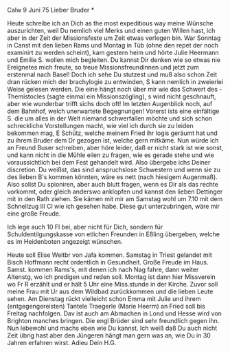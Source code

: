  Calw 9 Juni 75
Lieber Bruder <Frohnmeyer>*

Heute schreibe ich an Dich as the most expeditious way meine Wünsche auszurichten, weil Du nemlich viel Merks und einen guten Willen hast, ich aber in der Zeit der Missionsfeste um Zeit etwas verlegen bin. War Sonntag in Canst mit den lieben Rams und Montag in Tüb (ohne den repet der noch examinirt zu werden scheint), kam gestern heim und hörte Julie Heermann und Emilie S. wollen mich begleiten. Du kannst Dir denken wie so etwas nie Ereignetes mich freute, so treue Missionsfreundinnen und jetzt zum erstenmal nach Basel! Doch ich sehe Du stutzest und muß also schon Zeit dran rücken mich der brachylogie zu entwinden, S kann nemlich in zweierlei Weise gelesen werden. Die eine hängt noch über mir wie das Schwert des - Themistocles (sagte einmal ein Missionszögling), s wird nicht geschnauft, aber wie wunderbar trifft sichs doch oft! Im letzten Augenblick noch, auf dem Bahnhof, welch unerwartete Begegnungen! Vorerst ists eine einfältige S. die um alles in der Welt niemand schwerfallen möchte und sich schon schreckliche Vorstellungen macht, wie viel ich durch sie zu leiden bekommen mag, E Schütz, welche meinem Fried ihr logis geräumt hat und zu ihrem Bruder dem Dr gezogen ist, welche gern mitkäme. Nun würde ich an Freund Buser schreiben, aber höre leider, daß er nicht stark ist wie sonst, und kann nicht in die Mühle eilen zu fragen, wie es gerade stehe und wie voraussichtlich bei dem Fest gehandelt wird. Also übergebe ichs Deiner discretion. Du weißst, das sind anspruchslose Schwestern und wenn sie zu des lieben B's kommen könnten, wäre es nett (nach hiesigem Augenmaß). Also sollst Du spioniren, aber auch blutt fragen, wenn es Dir als das rechte vorkommt, oder gleich anderswo anklopfen und kannst den lieben Dettinger mit in den Rath ziehen. Sie kämen mit mir am Samstag wohl um 7.10 mit dem Schnellzug III Cl wie ich gesehen habe. Diese gut unterzubringen, wäre mir eine große Freude.

Ich lege auch 10 Fl bei, aber nicht für Dich, sondern für Schuldentilgungskasse von etlichen Freunden in Eßling übergeben, welche es im Heidenboten angezeigt wünschen.

Heute soll Elise Weitbr von Jafa kommen. Samstag in Triest gelandet mit Bisch Hoffmann recht ordentlich in Gesundheit. Große Freude im Haus. 
Samst. kommen Rams's, mit denen ich nach Nag fahre, dann weiter Altenstg, wo ich predigen und reden soll. Montag ist dann hier Missverein wo Fr R erzählt und er hält 5 Uhr eine Miss.stunde in der Kirche. Zuvor soll meine Frau mit Ur aus dem Wildbad zurückkommen und die lieben Leute sehen. Am Dienstag rückt vielleicht schon Emma mit Julie und ihrem (entgegengereisten) Tantele Traegerle (Marie Heerm) an Fried soll bis Freitag nachfolgen. Dav ist auch am Abmachen in Lond und Hesse wird von Brighton manches bringen. Die engl Brüder sind sehr freundlich gegen ihn. Nun lebewohl und machs eben wie Du kannst. Ich weiß daß Du auch nicht Zeit übrig hast aber den Jüngeren hängt man gern was an, wie Du in 30 Jahren erfahren wirst.  Adieu Dein H.G.
